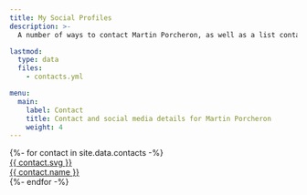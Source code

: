 ```yaml
---
title: My Social Profiles
description: >-
  A number of ways to contact Martin Porcheron, as well as a list containing of verified social media profiles.

lastmod:
  type: data
  files:
    - contacts.yml

menu:
  main:
    label: Contact
    title: Contact and social media details for Martin Porcheron
    weight: 4
---
```


<div class="link-palette grid mt-md-5 text-center rounded-4"  style="--bs-gap: 1rem;">
{%- for contact in site.data.contacts -%}
<div class="link g-col-xxl-3  g-col-xl-4 g-col-lg-6 g-col-12 shadow rounded-4">
	<a href="{{ contact.url }}" title="{{ contact.title }}" class="d-block py-5 rounded-4" style="background-color: {{ contact.background }};">
		<span class="d-inner-block w-100 h-100">
			{{ contact.svg }}<br>
			<span>{{ contact.name }}</span>
		</span>
	</a>
</div>
{%- endfor -%}
</div>